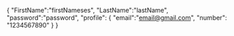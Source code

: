 <!-- Payload for creating user-->

{
"FirstName":"firstNameses",
"LastName":"lastName",
"password":"password",
 "profile": {
        "email":"email@gmail.com",
        "number": "1234567890"
  }
}

